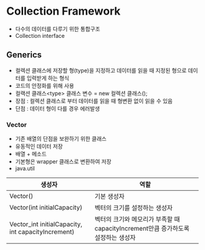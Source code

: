 # Collection Framework
- 다수의 데이터를 다루기 위한 통합구조
- Collection interface


## Generics
- 컬렉션 클래스에 저장할 형(type)을 지정하고 데이터를 읽을 때 지정된 형으로 데이터를 입력받게 하는 형식
- 코드의 안정화를 위해 사용
- 컬랙션 클래스\<type> 클래스 변수 = new 컬렉션 클래스();
- 장점 : 컬렉션 클래스로 부터 데이터를 읽을 때 형변환 없이 읽을 수 있음
- 단점 : 데이터 형이 다를 경우 에러발생

### Vector
- 기존 배열의 단점을 보완하기 위한 클래스
- 유동적인 데이터 저장
- 배열 + 메소드
- 기본형은 wrapper 클래스로 변환하여 저장
- java.util

생성자|역할
---|---
Vector()|기본 생성자
Vector(int initialCapacity)|벡터의 크기를 설정하는 생성자
Vector_int initialCapacity, int capacityIncrement)|벡터의 크기와 메모리가 부족할 때 capacityIncrement만큼 증가하도록 설정하는 생성자


